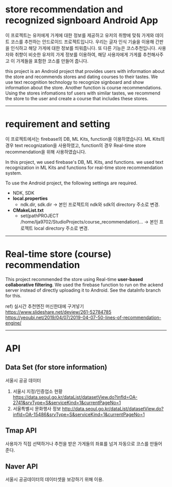 # store recommendation and recognized signboard Android App

이 프로젝트는 유저에게 가게에 대한 정보를 제공하고 유저의 취향에 맞춰 가게와 데이트 코스를 추천하는 안드로이드 프로젝트입니다. 우리는 글자 인식 기술을 이용해 간판을 인식하고 해당 가게에 대한 정보를 띄워줍니다. 또 다른 기능은 코스추천입니다. 사용자와 취향이 비슷한 유저의 가게 정보를 이용하여, 해당 사용자에게 가게를 추천해사주고 이 가게들을 포함한 코스를 만들어 줍니다.

this project is an Android project that provides users with information about the store and recommends stores and dating courses to their tastes. We use text recognition technology to recognize signboard and show information about the store. Another function is course recommendations. Using the stores infomations tof users with similar tastes, we recommend the store to the user and create a course that includes these stores. 

--------------------------------------------------------------
# requirement and setting
이 프로젝트에서는 firebase의 DB, ML Kits, function을 이용하였습니다. ML Kits의 경우 text recognization을 사용하였고, function의 경우 Real-time store recommendation을 위해 사용하였습니다. 

In this project, we used firebase's DB, ML Kits, and functions. we used text recognization in ML Kits and functions for real-time store recommendation system.

To use the Android project, the following settings are required.

* NDK, SDK
* **local.properties**
  * ndk.dir, sdk.dir -> 본인 프로젝트의 ndk와 sdk의 directory 주소로 변경. 
* **CMakeList.txt**
  * set(pathPROJECT /home/lja9702/StudioProjects/course_recommendation)... -> 본인 프로젝트 local directory 주소로 변경.
  
  
--------------------------------------------------------------
# Real-time store (course) recommendation

This project recommended the store using Real-time **user-based collaborative filtering**. We used the firebase function to run on the ackend server instead of directly uploading it to Android. See the dataInfo branch for this. 

ref) 실시간 추천엔진 머신한대에 구겨넣기 
https://www.slideshare.net/deview/261-52784785
https://yeoubi.net/2019/04/07/2019-04-07-50-lines-of-recommendation-engine/

--------------------------------------------------------------
# API
## Data Set (for store information)
서울시 공공 데이터
1. 서울시 지정/인증업소 현황
https://data.seoul.go.kr/dataList/datasetView.do?infId=OA-2741&srvType=S&serviceKind=1&currentPageNo=1
2. 서울특별시 문화행사 정보
http://data.seoul.go.kr/dataList/datasetView.do?infId=OA-15486&srvType=S&serviceKind=1&currentPageNo=1

## Tmap API
사용자가 직접 선택하거나 추천을 받은 가게들의 좌표를 넘겨 자동으로 코스를 만들어 준다.

## Naver API

서울시 공공데이터의 데이터셋을 보강하기 위해 이용.
